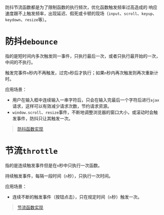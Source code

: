 防抖节流函数都是为了限制函数的执行频次，优化函数触发频率过高造成的 响应速度跟不上触发频率，出现延迟、假死或卡顿的现场（`input`、`scroll`、`keyup`、`keydown`、`resize`等）。

# 防抖`debounce`

指的是短时间内多次触发同一事件，只执行最后一次，或者只执行最开始的一次，中间的不执行。

触发完事件`n`秒内不再触发，过完`n`秒后才执行；如果`n`秒内再次触发则再次重新计时。

应用场景：

- 用户在输入框中连续输入一串字符后，只会在输入完最后一个字符后进行`ajax`请求，这样可以有效减少请求次数，节约请求资源。
- `window.scroll`、`resize`事件，不断地调整浏览器的窗口大小，或滚动时会触发事件，防抖只让其触发一次。

> [防抖函数实现](https://github.com/whjin/docs/blob/main/interview/src/debounce.js)

# 节流`throttle`

指的是连续触发事件但是在`n`秒中只执行一次函数。

持续触发事件，每隔一段时间（`n`秒），只执行一次时间。

应用场景：

- 连续不断的触发事件（按钮点击），只在规定时间（`n`秒）触发一次。

> [节流函数实现](https://github.com/whjin/docs/blob/main/interview/src/throttle.js)


